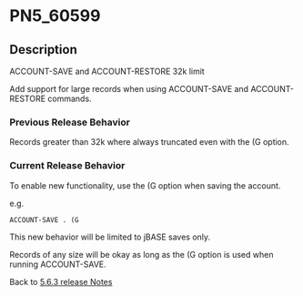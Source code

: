 # PN5_60599

<PageHeader />

## Description

ACCOUNT-SAVE and ACCOUNT-RESTORE 32k limit

Add support for large records when using ACCOUNT-SAVE and ACCOUNT-RESTORE commands.

### Previous Release Behavior

Records greater than 32k where always truncated even with the (G option.

### Current Release Behavior

To enable new functionality, use the (G option when saving the account.

e.g.

```
ACCOUNT-SAVE . (G
```

This new behavior will be limited to jBASE saves only.

Records of any size will be okay as long as the (G option is used when running ACCOUNT-SAVE.

Back to [5.6.3 release Notes](./../README.md)

<PageFooter />
